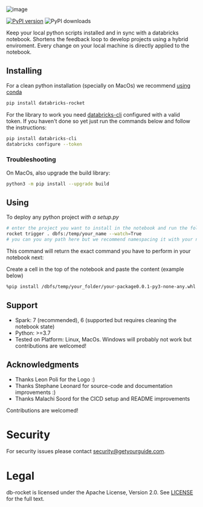 ![image](https://user-images.githubusercontent.com/2252355/118677158-5293ed80-b7fc-11eb-9619-e98829bbc9ce.png)

[![PyPI version](https://badge.fury.io/py/databricks-rocket.svg)](https://badge.fury.io/py/databricks-rocket)
![PyPI downloads](https://img.shields.io/pypi/dm/databricks-rocket)

Keep your local python scripts installed and in sync with a databricks notebook.
Shortens the feedback loop to develop projects using a hybrid enviroment.
Every change on your local machine is directly applied to the notebook.


## Installing

For a clean python installation (specially on MacOs) we recommend [using conda](docs/conda.md)

```sh
pip install databricks-rocket
```

For the library to work you need [databricks-cli](https://pypi.org/project/databricks-cli) configured with a valid token.
If you haven't done so yet just run the commands below and follow the instructions:

```sh
pip install databricks-cli
databricks configure --token
```

### Troubleshooting

On MacOs, also upgrade the build library:

```sh
python3 -m pip install --upgrade build 
```

## Using


To deploy any python project *with a setup.py*

```sh
# enter the project you want to install in the notebook and run the following command
rocket trigger . dbfs:/temp/your_name --watch=True
# you can you any path here but we recommend namespacing it with your name
```

This command will return the exact command you have to perform in your notebook next:

Create a cell in the top of the notebook and paste the content (example below)

```sh
%pip install /dbfs/temp/your_folder/your-package0.0.1-py3-none-any.whl  --force-reinstall --no-deps 
```

## Support

- Spark: 7 (recommended), 6 (supported but requires cleaning the notebook state)  
- Python: >=3.7
- Tested on Platform: Linux, MacOs. Windows will probably not work but contributions are welcomed!


## Acknowledgments

- Thanks Leon Poli for the Logo :)
- Thanks Stephane Leonard for source-code and documentation improvements :)
- Thanks Malachi Soord for the CICD setup and README improvements

Contributions are welcomed!

# Security

For security issues please contact [security@getyourguide.com](mailto:security@getyourguide.com).

# Legal

db-rocket is licensed under the Apache License, Version 2.0. See [LICENSE](LICENSE.txt) for the full text.
